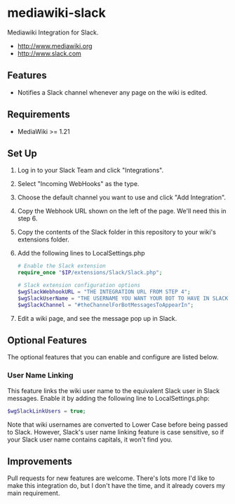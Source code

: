 mediawiki-slack
===============

Mediawiki Integration for Slack.
* http://www.mediawiki.org
* http://www.slack.com

## Features

* Notifies a Slack channel whenever any page on the wiki is edited.

## Requirements

* MediaWiki >= 1.21

## Set Up

1. Log in to your Slack Team and click "Integrations".
2. Select "Incoming WebHooks" as the type.
3. Choose the default channel you want to use and click "Add Integration".
4. Copy the Webhook URL shown on the left of the page. We'll need this in step 6.
5. Copy the contents of the Slack folder in this repository to your wiki's extensions folder.
6. Add the following lines to LocalSettings.php
   
   ```php
   # Enable the Slack extension
   require_once "$IP/extensions/Slack/Slack.php";

   # Slack extension configuration options
   $wgSlackWebhookURL = "THE INTEGRATION URL FROM STEP 4";
   $wgSlackUserName = "THE USERNAME YOU WANT YOUR BOT TO HAVE IN SLACK";
   $wgSlackChannel = "#theChannelForBotMessagesToAppearIn";
   ```

7. Edit a wiki page, and see the message pop up in Slack.

## Optional Features

The optional features that you can enable and configure are listed below.

### User Name Linking

This feature links the wiki user name to the equivalent Slack user in Slack messages.
Enable it by adding the following line to LocalSettings.php:

```php
$wgSlackLinkUsers = true;
```

Note that wiki usernames are converted to Lower Case before being passed to Slack. However, Slack's
user name linking feature is case sensitive, so if your Slack user name contains capitals, it won't
find you.

## Improvements

Pull requests for new features are welcome. There's lots more I'd like to make this integration do,
but I don't have the time, and it already covers my main requirement.
